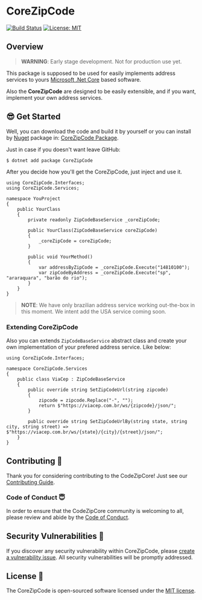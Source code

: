 # CoreZipCode

[![Build Status](https://travis-ci.com/danilolutz/CoreZipCode.svg?branch=master)](https://travis-ci.com/danilolutz/CoreZipCode)  [![License: MIT](https://img.shields.io/badge/License-MIT-428f7e.svg)](https://opensource.org/licenses/MIT)

## Overview

> **WARNING**: Early stage development. Not for production use yet.

This package is supposed to be used for easily implements address services to yours [Microsoft .Net Core](https://dotnet.github.io/) based software.

Also the **CoreZipCode** are designed to be easily extensible, and if you want, implement your own address services.

## :sunglasses: Get Started

Well, you can download the code and build it by yourself or you can install by [Nuget](https://www.nuget.org) package in: [CoreZipCode Package](https://www.nuget.org/packages/CoreZipCode/).

Just in case if you doesn't want leave GitHub:

```bash
$ dotnet add package CoreZipCode
```

After you decide how you'll get the CoreZipCode, just inject and use it.

```CSharp
using CoreZipCode.Interfaces;
using CoreZipCode.Services;

namespace YouProject
{
    public YourClass
    {   
        private readonly ZipCodeBaseService _coreZipCode;

        public YourClass(ZipCodeBaseService coreZipCode)
        {
            _coreZipCode = coreZipCode;
        }

        public void YourMethod() 
        {
            var addressByZipCode = _coreZipCode.Execute("14810100");
            var zipCodeByAddress = _coreZipCode.Execute("sp", "araraquara", "barão do rio");
        }
    }
}
```

> **NOTE**: We have only brazilian address service working out-the-box in this moment. We intent add the USA service coming soon.

### Extending CoreZipCode

Also you can extends ```ZipCodeBaseService``` abstract class and create your own implementation of your prefered address service. Like below:

```CSharp
using CoreZipCode.Interfaces;

namespace CoreZipCode.Services
{
    public class ViaCep : ZipCodeBaseService
    {
        public override string SetZipCodeUrl(string zipcode)
        {
            zipcode = zipcode.Replace("-", "");
            return $"https://viacep.com.br/ws/{zipcode}/json/";    
        }

        public override string SetZipCodeUrlBy(string state, string city, string street) => $"https://viacep.com.br/ws/{state}/{city}/{street}/json/";
    }
}
```

## Contributing :construction_worker:

Thank you for considering contributing to the CodeZipCore! Just see our [Contributing Guide](CONTRIBUTING.md).

### Code of Conduct :innocent:

In order to ensure that the CodeZipCore community is welcoming to all, please review and abide by the [Code of Conduct](CODE_OF_CONDUCT.md).

## Security Vulnerabilities :rotating_light:

If you discover any security vulnerability within CoreZipCode, please [create a vulnerability issue](https://github.com/danilolutz/CoreZipCode/issues/new?labels=security%20vulnerabilities). All security vulnerabilities will be promptly addressed.


## License :scroll:

The CoreZipCode is open-sourced software licensed under the [MIT license](https://opensource.org/licenses/MIT).
